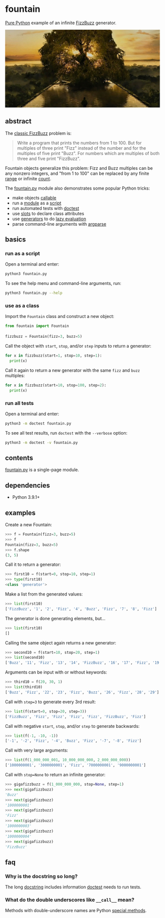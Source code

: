 # fountain

[Pure Python] example of an infinite [FizzBuzz] generator.

<img
  alt="The Fountain"
  src="https://raw.githubusercontent.com/samkennerly/posters/master/fountain.jpeg"
  title="Together we will live forever.">

[Pure Python]: https://stackoverflow.com/questions/45976946/what-is-pure-python
[FizzBuzz]: https://blog.codinghorror.com/why-cant-programmers-program/


## abstract

The [classic FizzBuzz] problem is:
<blockquote>
Write a program that prints the numbers from 1 to 100. But for multiples of three print "Fizz" instead of the number and for the multiples of five print "Buzz". For numbers which are multiples of both three and five print "FizzBuzz".
</blockquote>

[classic FizzBuzz]: https://imranontech.com/2007/01/24/using-fizzbuzz-to-find-developers-who-grok-coding/

Fountain objects generalize this problem: Fizz and Buzz multiples can be any nonzero integers, and "from 1 to 100" can be replaced by any finite [range] or infinite [count].

[range]: https://docs.python.org/3/library/stdtypes.html?highlight=range#range
[count]: https://docs.python.org/3/library/itertools.html#itertools.count

The [fountain.py] module also demonstrates some popular Python tricks:

- make objects [callable]
- run a [module] as a [script]
- run automated tests with [doctest]
- use [slots] to declare class attributes
- use [generators] to do [lazy evaluation]
- parse command-line arguments with [argparse]

[fountain.py]: fountain.py
[callable]: https://docs.python.org/3/reference/datamodel.html#object.__call__
[module]: https://docs.python.org/3/tutorial/modules.html
[script]: https://docs.python.org/3/library/__main__.html#idiomatic-usage
[doctest]: https://docs.python.org/3/library/doctest.html
[slots]: https://wiki.python.org/moin/UsingSlots
[generators]: https://docs.python.org/3/howto/functional.html#generators
[lazy evaluation]: https://en.wikipedia.org/wiki/Lazy_evaluation
[argparse]: https://docs.python.org/3/library/argparse.html#argumentparser-objects


## basics

### run as a script

Open a terminal and enter:
```sh
python3 fountain.py
```
[fountain.py]: fountain.py

To see the help menu and command-line arguments, run:
```sh
python3 fountain.py --help
```

### use as a class

Import the `Fountain` class and construct a new object:
```python
from fountain import Fountain

fizzbuzz = Fountain(fizz=3, buzz=5)
```

Call the object with `start`, `stop`, and/or `step` inputs to return a generator:
```python
for x in fizzbuzz(start=1, stop=10, step=1):
  print(x)
```

Call it again to return a new generator with the same `fizz` and `buzz` multiples:
```python
for x in fizzbuzz(start=10, stop=100, step=2):
  print(x)
```


### run all tests

Open a terminal and enter:
```sh
python3 -m doctest fountain.py
```

To see all test results, run `doctest` with the `--verbose` option:
```sh
python3 -m doctest -v fountain.py
```


## contents

[fountain.py] is a single-page module.

[fountain.py]: fountain.py


## dependencies

- Python 3.9.1+


## examples

Create a new Fountain:
```python
>>> f = Fountain(fizz=3, buzz=5)
>>> f
Fountain(fizz=3, buzz=5)
>>> f.shape
(3, 5)
```

Call it to return a generator:
```python
>>> first10 = f(start=0, stop=10, step=1)
>>> type(first10)
<class 'generator'>
```

Make a list from the generated values:
```python
>>> list(first10)
['FizzBuzz', '1', '2', 'Fizz', '4', 'Buzz', 'Fizz', '7', '8', 'Fizz']
```

The generator is done generating elements, but...
```python
>>> list(first10)
[]
```

Calling the same object again returns a new generator:
```python
>>> second10 = f(start=10, stop=20, step=1)
>>> list(second10)
['Buzz', '11', 'Fizz', '13', '14', 'FizzBuzz', '16', '17', 'Fizz', '19']
```

Arguments can be input with or without keywords:
```python
>>> third10 = f(20, 30, 1)
>>> list(third10)
['Buzz', 'Fizz', '22', '23', 'Fizz', 'Buzz', '26', 'Fizz', '28', '29']
```

Call with `step=3` to generate every 3rd result:
```python
>>> list(f(start=0, stop=20, step=3))
['FizzBuzz', 'Fizz', 'Fizz', 'Fizz', 'Fizz', 'FizzBuzz', 'Fizz']
```

Call with negative `start`, `stop`, and/or `step` to generate backwards:
```python
>>> list(f(-1, -10, -1))
['-1', '-2', 'Fizz', '-4', 'Buzz', 'Fizz', '-7', '-8', 'Fizz']
```

Call with very large arguments:
```python
>>> list(f(1_000_000_001, 10_000_000_000, 2_000_000_000))
['1000000001', '3000000001', 'Fizz', '7000000001', '9000000001']
```

Call with `stop=None` to return an infinite generator:
```python
>>> gigafizzbuzz = f(1_000_000_000, stop=None, step=1)
>>> next(gigafizzbuzz)
'Buzz'
>>> next(gigafizzbuzz)
'1000000001'
>>> next(gigafizzbuzz)
'Fizz'
>>> next(gigafizzbuzz)
'1000000003'
>>> next(gigafizzbuzz)
'1000000004'
>>> next(gigafizzbuzz)
'FizzBuzz'
```

## faq

### Why is the docstring so long?

The long [docstring] includes information [doctest] needs to run tests.

[docstring]: https://peps.python.org/pep-0257/
[doctest]: https://docs.python.org/3/library/doctest.html

### What do the double underscores like `__call__` mean?

Methods with double-underscore names are Python [special methods].

[special methods]: https://docs.python.org/3/reference/datamodel.html#special-method-names
